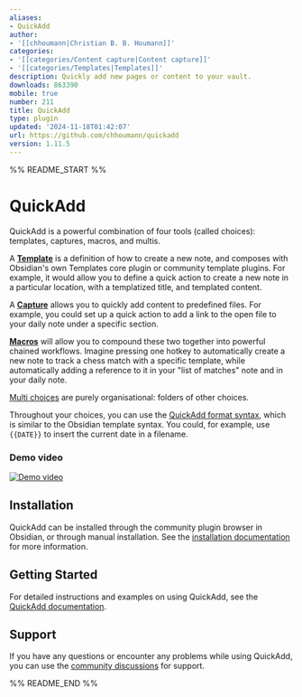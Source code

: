 ```yaml
---
aliases:
- QuickAdd
author:
- '[[chhoumann|Christian B. B. Houmann]]'
categories:
- '[[categories/Content capture|Content capture]]'
- '[[categories/Templates|Templates]]'
description: Quickly add new pages or content to your vault.
downloads: 863390
mobile: true
number: 211
title: QuickAdd
type: plugin
updated: '2024-11-18T01:42:07'
url: https://github.com/chhoumann/quickadd
version: 1.11.5
---
```


%% README_START %%

# QuickAdd
QuickAdd is a powerful combination of four tools (called choices): templates, captures, macros, and multis.

A [**Template**](https://quickadd.obsidian.guide/docs/Choices/TemplateChoice) is a definition of how to create a new note, and composes with Obsidian's own Templates core plugin or community template plugins. For example, it would allow you to define a quick action to create a new note in a particular location, with a templatized title, and templated content.

A [**Capture**](https://quickadd.obsidian.guide/docs/Choices/CaptureChoice) allows you to quickly add content to predefined files. For example, you could set up a quick action to add a link to the open file to your daily note under a specific section.

[**Macros**](https://quickadd.obsidian.guide/docs/Choices/MacroChoice) will allow you to compound these two together into powerful chained workflows. Imagine pressing one hotkey to automatically create a new note to track a chess match with a specific template, while automatically adding a reference to it in your "list of matches" note and in your daily note.

[Multi choices](https://quickadd.obsidian.guide/docs/Choices/MultiChoice) are purely organisational: folders of other choices.

Throughout your choices, you can use the [QuickAdd format syntax](https://quickadd.obsidian.guide/docs/FormatSyntax), which is similar to the Obsidian template syntax. You could, for example, use ``{{DATE}}`` to insert the current date in a filename.

### Demo video
[![Demo video](https://img.youtube.com/vi/gYK3VDQsZJo/0.jpg)](https://www.youtube.com/watch?v=gYK3VDQsZJo)

## Installation

QuickAdd can be installed through the community plugin browser in Obsidian, or through manual installation. See the [installation documentation](https://quickadd.obsidian.guide/docs/#installation) for more information.

## Getting Started

For detailed instructions and examples on using QuickAdd, see the [QuickAdd documentation](https://quickadd.obsidian.guide/).

## Support

If you have any questions or encounter any problems while using QuickAdd, you can use the [community discussions](https://github.com/chhoumann/quickadd/discussions) for support.


%% README_END %%